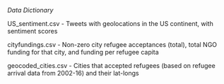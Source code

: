 
*Data Dictionary*

US_sentiment.csv - Tweets with geolocations in the US continent, with sentiment scores

cityfundings.csv - Non-zero city refugee acceptances (total), total NGO funding for that city, and funding per refugee capita

geocoded_cities.csv - Cities that accepted refugees (based on refugee arrival data from 2002-16) and their lat-longs
